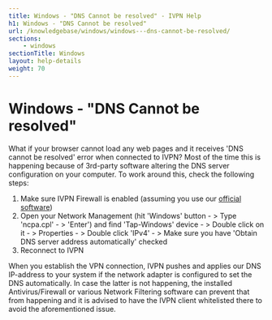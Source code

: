 ```yaml
---
title: Windows - "DNS Cannot be resolved" - IVPN Help
h1: Windows - "DNS Cannot be resolved"
url: /knowledgebase/windows/windows---dns-cannot-be-resolved/
sections:
    - windows
sectionTitle: Windows
layout: help-details
weight: 70
---
```

# Windows - "DNS Cannot be resolved"

What if your browser cannot load any web pages and it receives 'DNS cannot be resolved' error when connected to IVPN? Most of the time this is happening because of 3rd-party software altering the DNS server configuration on your computer. To work around this, check the following steps:

1. Make sure IVPN Firewall is enabled (assuming you use our [official software](/apps-windows/))
2. Open your Network Management (hit 'Windows' button - > Type 'ncpa.cpl' - > 'Enter') and find 'Tap-Windows' device - > Double click on it - > Properties - > Double click 'IPv4' - > Make sure you have 'Obtain DNS server address automatically' checked
3. Reconnect to IVPN

When you establish the VPN connection, IVPN pushes and applies our DNS IP-address to your system if the network adapter is configured to set the DNS automatically. In case the latter is not happening, the installed Antivirus/Firewall or various Network Filtering software can prevent that from happening and it is advised to have the IVPN client whitelisted there to avoid the aforementioned issue.
